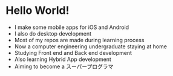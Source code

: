 # Hello World!
- I make some mobile apps for iOS and Android
- I also do desktop development
- Most of my repos are made during learning process
- Now a computer engineering undergraduate staying at home
- Studying Front end and Back end development
- Also learning Hybrid App development
- Aiming to become a スーパープログラマ

